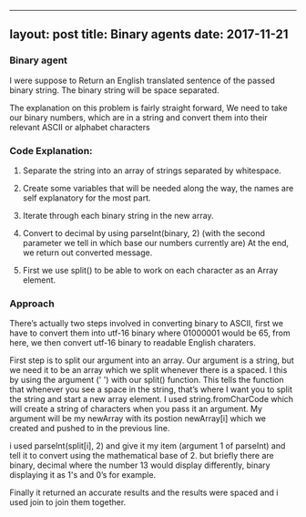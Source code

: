 
---
layout: post
title: Binary agents
date: 2017-11-21
---

### Binary agent

I were suppose to Return an English translated sentence of the passed binary string.  The binary string will be space separated.

The explanation on this problem is fairly straight forward, We need to take our binary numbers, which are in a string and convert them into their relevant ASCII or alphabet characters


### Code Explanation:

1. Separate the string into an array of strings separated by whitespace.

2. Create some variables that will be needed along the way, the names are self explanatory for the most part.

3. Iterate through each binary string in the new array.

4. Convert to decimal by using parseInt(binary, 2) (with the second parameter we tell in which base our numbers currently are)
    At the end, we return out converted message.

5. First we use split() to be able to work on each character as an Array element.

### Approach

There’s actually two steps involved in converting binary to ASCII, first we have to convert them into utf-16 binary where 01000001 would be 65, from here, we then convert utf-16 binary to readable English charaters.

First step is to split our argument into an array. Our argument is a string, but we need it to be an array which we split whenever there is a spaced. I this by using the argument (' ') with our split() function. This tells the function that whenever you see a space in the string, that’s where I want you to split the string and start a new array element. I used string.fromCharCode which will create a string of characters when you pass it an argument. My argument will be my  newArray with its postion newArray[i] which we created and pushed to in the previous line.

i  used parseInt(split[i], 2)  and give it my item (argument 1 of parseInt) and tell it to convert using the mathematical base of 2.  but briefly there are binary, decimal where the number 13 would display differently, binary displaying it as 1's and 0’s for example. 

Finally it returned an accurate results and the results were spaced and i used join to join them together.








